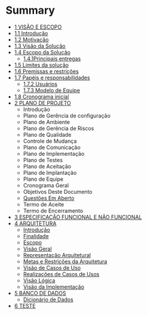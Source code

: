 # Summary

* [1 VISÃO E ESCOPO](README.md)
* [1.1 Introdução](chapter1.md)
* [1.2 Motivação](motivacao.md)
* [1.3 Visão da Solução](motivacao/visao-da-solucao.md)
* [1.4 Escopo da Solução](escopo-da-solucao.md)
  * [1.4.1Principais entregas](escopo-da-solucao/principais-entregas.md)
* [1.5 Limites da solução](limites-da-solucao.md)
* [1.6 Premissas e restrições](6-premissas-e-restricoes.md)
* [1.7 Papéis e responsabilidades](7-papeis-e-responsabilidades.md)
  * [1.7.2 Usuários](7-papeis-e-responsabilidades/72-usuarios.md)
  * [1.7.3 Modelo de Equipe](7-papeis-e-responsabilidades/73-modelo-de-equipe.md)
* [1.8 Cronograma inicial](8-cronograma-inicial.md)
* [2 PLANO DE PROJETO](2-especificacao-funcional-e-nao-funcional.md)
  * Introdução
  * Plano de Gerência de configuração
  * Plano de Ambiente
  * Plano de Gerência de Riscos
  * Plano de Qualidade
  * Controle de Mudança
  * Plano de Comunicação
  * Plano de Implementação
  * Plano de Testes
  * Plano de Aceitação
  * Plano de Implantação
  * Plano de Equipe
  * Cronograma Geral
  * Objetivos Deste Documento
  * [Questões Em Aberto](2-especificacao-funcional-e-nao-funcional/questoes-em-aberto.md)
  * Termo de Aceite
  * Termo de Encerramento
* [3 ESPECIFICAÇÃO FUNCIONAL E NÃO FUNCIONAL  ](3-especificacao-funcional-e-nao-funcional.md)
* [4 ARQUITETURA](4-arquitetura.md)
  * [Introdução](4-arquitetura/introducao.md)
  * [Finalidade](4-arquitetura/finalidade.md)
  * [Escopo](4-arquitetura/escopo.md)
  * [Visão Geral](4-arquitetura/visao-geral.md)
  * [Representação Arquitetural](4-arquitetura/representacao-arquitetural.md)
  * [Metas e Restrições da Arquitetura](4-arquitetura/metas-e-restricoes-da-arquitetura.md)
  * [Visão de Casos de Uso](4-arquitetura/visao-de-casos-de-uso.md)
  * [Realizações de Casos de Usos](4-arquitetura/realizacoes-de-casos-de-usos.md)
  * [Visão Lógica](4-arquitetura/visao-logica.md)
  * [Visão da Implementação](4-arquitetura/introducao/visao-da-implementacao.md)
* [5 BANCO DE DADOS](5-banco-de-dados.md)
  * [Dicionário de Dados](5-banco-de-dados/dicionario-de-dados.md)
* [6 TESTE](6-teste.md)

